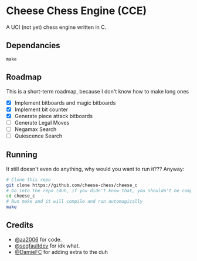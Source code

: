 # Cheese Chess Engine (CCE)

A UCI (not yet) chess engine written in C.

## Dependancies
```
make
```

## Roadmap
This is a short-term roadmap, because I don't know how to make long ones

- [x] Implement bitboards and magic bitboards
- [x] Implement bit counter
- [x] Generate piece attack bitboards
- [ ] Generate Legal Moves
- [ ] Negamax Search
- [ ] Quiescence Search

## Running
It still doesn't even do anything, why would you want to run it??? Anyway:
```bash
# Clone this repo
git clone https://github.com/cheese-chess/cheese_c
# Go into the repo (duh, if you didn't know that, you shouldn't be compiling software)
cd cheese_c
# Run make and it will compile and run automagically
make
```

## Credits
- [@aa2006](https://github.com/aa2006) for code.
- [@segfaultdev](https://github.com/segfaultdev) for idk what.
- [@DamieFC](https://github.com/DamieFC) for adding extra to the duh
